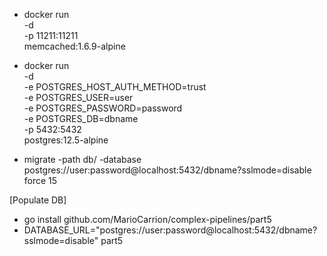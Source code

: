 
- docker run \
  -d \
  -p 11211:11211 \
  memcached:1.6.9-alpine

- docker run \
  -d \
  -e POSTGRES_HOST_AUTH_METHOD=trust \
  -e POSTGRES_USER=user \
  -e POSTGRES_PASSWORD=password \
  -e POSTGRES_DB=dbname \
  -p 5432:5432 \
  postgres:12.5-alpine

- migrate -path db/ -database postgres://user:password@localhost:5432/dbname?sslmode=disable  force 15

[Populate DB]
- go install github.com/MarioCarrion/complex-pipelines/part5
- DATABASE_URL="postgres://user:password@localhost:5432/dbname?sslmode=disable" part5
